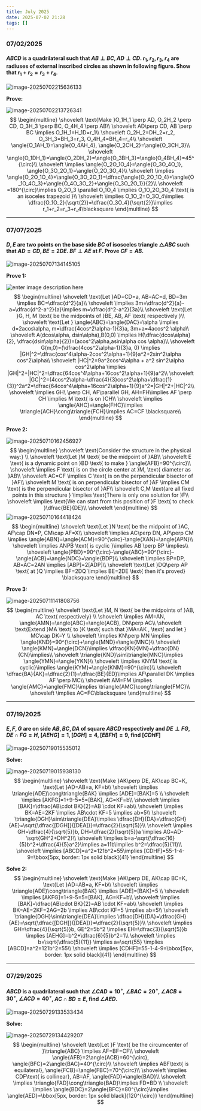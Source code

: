 ```yaml
---
title: July 2025
date: 2025-07-02 21:28
tags: []
---
```


### 07/02/2025

#### $ABCD$ is a quadrilateral such that $AB \perp BC, AD \perp CD$. $r_1, r_2, r_3, r_4$ are radiuses of external inscribed circles as shown in following figure. Show that $r_1+r_2=r_3+r_4$.

![image-20250702215636133](/assets/images/2025/image-20250702215636133.png)

**Prove:**

![image-20250702213726341](/assets/images/2025/image-20250702213726341.png)
$$
\begin{multline}
\shoveleft \text{Make }O_1H_1 \perp AD, O_2H_2 \perp CD, O_3H_3 \perp BC, O_4H_4 \perp AB\\
\shoveleft AD\perp CD, AB \perp BC \implies O_1H_1=H_1D=r_1\\
\shoveleft O_2H_2=DH_2=r_2, O_3H_3=BH_3=r_3, O_4H_4=BH_4=r_4\\
\shoveleft \angle{O_1AH_1}=\angle{O_4AH_4}, \angle{O_2CH_2}=\angle{O_3CH_3}\\
\shoveleft \angle{O_1DH_1}=\angle{O_2DH_2}=\angle{O_3BH_3}=\angle{O_4BH_4}=45^{\circ}\\
\shoveleft \implies \angle{O_2O_1O_4}=\angle{O_3O_4O_1}, \angle{O_3O_2O_1}=\angle{O_2O_3O_4}\\
\shoveleft \implies \angle{O_2O_1O_4}+\angle{O_3O_2O_1}=\dfrac{\angle{O_2O_1O_4}+\angle{O_1O_4O_3}+\angle{O_4O_3O_2}+\angle{O_3O_2O_1}}{2}\\
\shoveleft =180^{\circ}\implies O_2O_3 \parallel O_1O_4 \implies O_1O_2O_3O_4 \text{ is an isoceles trapezoid }\\
\shoveleft \implies O_1O_2=O_3O_4\implies \dfrac{O_1O_2}{\sqrt{2}}=\dfrac{O_3O_4}{\sqrt{2}}\implies r_1+r_2=r_3+r_4\blacksquare
\end{multline}
$$

---

### 07/07/2025

#### $D, E$ are two points on the base side $BC$ of isosceles triangle $\triangle{ABC}$ such that $AD=CD, BE=2DE$. $BF\perp AE$ at $F$. Prove $CF=AB$.

![image-20250707134145105](/assets/images/2025/image-20250707134145105.png)

**Prove 1:**

![enter image description here](/assets/images/2025/image-20250709200911203.png)
$$
\begin{multline}
\shoveleft \text{Let }AD=CD=a, AB=AC=d, BD=3m \implies BC=\dfrac{d^2}{a}\\
\shoveleft \implies 3m=\dfrac{d^2}{a}-a=\dfrac{d^2-a^2}{a}\implies m=\dfrac{d^2-a^2}{3a}\\
\shoveleft \text{Let }G, H, M \text{ be the midpoints of }BE, AB, AF \text{ respectively }\\
\shoveleft \text{Let } \angle{ABC}=\angle{DAC}=\alpha \implies d=2acos\alpha, m=\dfrac{4cos^2\alpha-1}{3}a, 3m+a=4acos^2 \alpha\\
\shoveleft A(dcos\alpha, dsin\alpha),B(0,0) \implies H(\dfrac{dcos\alpha}{2}, \dfrac{dsin\alpha}{2})=(acos^2\alpha,asin\alpha cos \alpha)\\
\shoveleft G(m,0)=(\dfrac{4cos^2\alpha-1}{3}a, 0) \implies |GH|^2=\dfrac{cos^4\alpha-2cos^2\alpha+1}{9}a^2+2sin^2\alpha cos^2\alpha\\
\shoveleft |HC|^2=9a^2cos^4\alpha + a^2 sin^2\alpha cos^2\alpha \implies |GH|^2+|HC|^2=\dfrac{64cos^4\alpha+16cos^2\alpha+1}{9}a^2\\
\shoveleft |GC|^2=(4cos^2\alpha-\dfrac{4}{3}cos^2\alpha+\dfrac{1}{3})^2a^2=\dfrac{64cos^4\alpha+16cos^2\alpha+1}{9}a^2=|GH|^2+|HC|^2\\
\shoveleft \implies GH\ \perp CH, AF\parallel GH, AH=FH\implies AF \perp CH \implies M \text{ is on }CH\\
\shoveleft \implies \angle{AHC}=\angle{FHC}\implies \triangle{ACH}\cong\triangle{FCH}\implies AC=CF \blacksquare\\
\end{multline}
$$

**Prove 2:**

![image-20250710162456927](/assets/images/2025/image-20250710162119734.png)
$$
\begin{multline}
\shoveleft \text{Consider the structure in the physical way:} \\
\shoveleft \text{Let }M \text{ be the midpoint of }AB\\
\shoveleft E \text{ is a dynamic point on }BD \text{ to make } \angle{AFB}=90^{\circ}\\
\shoveleft \implies F \text{ is on the circle center at }M, \text{ diameter as }AB\\
\shoveleft AC=CF \implies C \text{ is on the perpendicular bisector of }AF\\
\shoveleft M \text{ is on perpendicular bisector of }AF \implies CM \text{ is the perpendicular bisector of }AF\\
\shoveleft C,M \text{are all fixed points in this structure } \implies \text{There is only one solution for }F\\
\shoveleft \implies \text{We can start from this position of }F \text{ to check }\dfrac{BE}{DE}\\
\shoveleft
\end{multline}
$$
![image-20250710164418424](/assets/images/2025/image-20250710164418424.png)
$$
\begin{multline}
\shoveleft \text{Let }N \text{ be the midpoint of }AC, AF\cap DN=P, CM\cap AF=X\\
\shoveleft \implies AC\perp DN, AP\perp CM \implies \angle{ABN}=\angle{ACM}=90^{\circ}-\angle{XAN}=\angle{APN}\\
\shoveleft \implies ANPB \text{ is cyclic }\implies AB \perp BP \implies\\
\shoveleft \angle{PBD}=90^{\circ}-\angle{ABC}=90^{\circ}-\angle{ACB}=\angle{NDC}=\angle{BDP}\\
\shoveleft \implies BP=DP, AB=AC=2AN \implies [ABP]=2[ADP]\\
\shoveleft \text{Let }DQ\perp AP \text{ at }Q \implies BF=2DQ \implies BE=2DE \text{ then it's proved} \blacksquare
\end{multline}
$$

**Prove 3:**

![image-20250711141808756](/assets/images/2025/image-20250711141808756.png)
$$
\begin{multline}
\shoveleft \text{Let }M, N \text{ be the midpoints of }AB, AC \text{ respectively} \\
\shoveleft \implies AM=AN, \angle{AMN}=\angle{ABC}=\angle{ACB}, DN\perp AC\\
\shoveleft \text{Extend }MA \text{ to }K \text{ such that }MA=AK , \text{ and let } MC\cap DK=Y \\
\shoveleft \implies KN\perp MN \implies \angle{KND}=90^{\circ}+\angle{MND}=\angle{MNC}\\
\shoveleft \angle{KMN}=\angle{DCN}\implies \dfrac{KN}{MN}=\dfrac{DN}{CN}\implies\\
\shoveleft \triangle{KND}\sim\triangle{MNC}\implies \angle{YMN}=\angle{YKN}\\
\shoveleft \implies KNYM \text{ is cyclic}\implies \angle{KYM}=\angle{KNM}=90^{\circ}\\
\shoveleft \dfrac{BA}{AK}=\dfrac{2}{1}=\dfrac{BE}{ED}\implies AF\parallel DK \implies AF \perp MC\\
\shoveleft AM=FM \implies \angle{AMC}=\angle{FMC}\implies \triangle{AMC}\cong\triangle{FMC}\\
\shoveleft \implies AC=FC\blacksquare
\end{multline}
$$


---

### 07/19/2025

#### $E,F,G$ are on side $AB,BC,DA$ of square $ABCD$ respectively and $DE\perp FG, DE\cap FG=H$, $[AEHG]=1, [DGH]=4, [EBFH]=9$, find $[CDHF]$

![image-20250719015535012](/assets/images/2025/image-20250719015535012.png)

**Solve:**

![image-20250719015938130](/assets/images/2025/image-20250719015938130.png)
$$
\begin{multline}
\shoveleft \text{Make }AK\perp DE, AK\cap BC=K, \text{Let }AD=AB=a, KF=b\\
\shoveleft \implies \triangle{ADE}\cong\triangle{BAK} \implies [ADE]=[BAK]=5 \\
\shoveleft \implies [AKFG]=1+9-5=5=[BAK], AG=KF=b\\
\shoveleft \implies [BAK]=\dfrac{AB\cdot BK}{2}=AB \cdot KF=ab\\
\shoveleft \implies BK=AE=2KF \implies AB\cdot KF=5 \implies ab=5\\
\shoveleft \triangle{DGH}\sim\triangle{DEA}\implies \dfrac{DH}{DA}=\dfrac{GH}{AE}=\sqrt{\dfrac{[DGH]}{[DEA]}}=\dfrac{2}{\sqrt{5}}\\
\shoveleft \implies GH=\dfrac{4}{\sqrt{5}}b, DH=\dfrac{2}{\sqrt{5}}a \implies AG=AD-\sqrt{GH^2+DH^2}\\
\shoveleft \implies b=a-\sqrt{\dfrac{16}{5}b^2+\dfrac{4}{5}a^2}\implies a=11b\implies b^2=\dfrac{5}{11}\\
\shoveleft \implies [ABCD]=a^2=121b^2=55\implies [CDHF]=55-1-4-9=\bbox[5px, border: 1px solid black]{41}
\end{multline}
$$

**Solve 2:**
$$
\begin{multline}
\shoveleft \text{Make }AK\perp DE, AK\cap BC=K, \text{Let }AD=AB=a, KF=b\\
\shoveleft \implies \triangle{ADE}\cong\triangle{BAK} \implies [ADE]=[BAK]=5 \\
\shoveleft \implies [AKFG]=1+9-5=5=[BAK], AG=KF=b\\
\shoveleft \implies [BAK]=\dfrac{AB\cdot BK}{2}=AB \cdot KF=ab\\
\shoveleft \implies BK=AE=2KF=2AG=2b \implies AB\cdot KF=5 \implies ab=5\\
\shoveleft \triangle{DGH}\sim\triangle{DEA}\implies \dfrac{DH}{DA}=\dfrac{GH}{AE}=\sqrt{\dfrac{[DGH]}{[DEA]}}=\dfrac{2}{\sqrt{5}}\\
\shoveleft \implies GH=\dfrac{4}{\sqrt{5}}b, GE^2=5b^2 \implies EH=\dfrac{3}{\sqrt{5}}b \implies [AEHG]=b^2+\dfrac{6}{5}b^2=1\\
\shoveleft \implies b=\sqrt{\dfrac{5}{11}} \implies a=\sqrt{55} \implies [ABCD]=a^2=121b^2=55\\
\shoveleft \implies [CDHF]=55-1-4-9=\bbox[5px, border: 1px solid black]{41}
\end{multline}
$$

---

### 07/29/2025

#### $ABCD$ is a quadrilateral such that $\angle{CAD}=10^{\circ}$, $\angle{BAC}=20^{\circ}$, $\angle{ACB}=30^{\circ}$, $\angle{ACD}=40^{\circ}$, $AC\cap BD=E$, find $\angle{AED}$.

![image-20250729133533434](/assets/images/2025/image-20250729133533434.png)

**Solve:**

![image-20250729134429207](/assets/images/2025/image-20250729134429207.png)
$$
\begin{multline}
\shoveleft \text{Let }F \text{ be the circumcenter of }\triangle{ABC} \implies AF=BF=CF\\
\shoveleft \angle{AFB}=2\angle{ACB}=60^{\circ}, \angle{BFC}=2\angle{BAC}=40^{\circ}\\
\shoveleft \implies ABF\text{ is equilateral}, \angle{FCB}=\angle{FBC}=70^{\circ}\\
\shoveleft \implies CDF\text{ is collinear}, AB=AF, \angle{FAD}=\angle{BAD}\\
\shoveleft \implies \triangle{FAD}\cong\triangle{BAD}\implies FD=BD \\
\shoveleft \implies \angle{BDC}=2\angle{BFC}=80^{\circ}\implies \angle{AED}=\bbox[5px, border: 1px solid black]{120^{\circ}}
\end{multline}
$$
